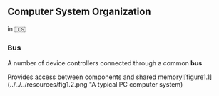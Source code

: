 ## Computer System Organization
in &#x1F1FA;&#x1F1F8;

### Bus
A number of device controllers connected through a common **bus**

Provides access between components and shared memory![figure1.1](../../../resources/fig1.2.png "A typical PC computer system)











